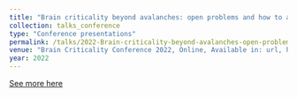 ```yaml
---
title: "Brain criticality beyond avalanches: open problems and how to approach them"
collection: talks_conference
type: "Conference presentations"
permalink: /talks/2022-Brain-criticality-beyond-avalanches-open-problems-and-how-to-approach-them
venue: "Brain Criticality Conference 2022, Online, Available in: url, https://bit.ly/braincrit2022poster"
year: 2022
---
```


[See more here](https://bit.ly/braincrit2022poster)
